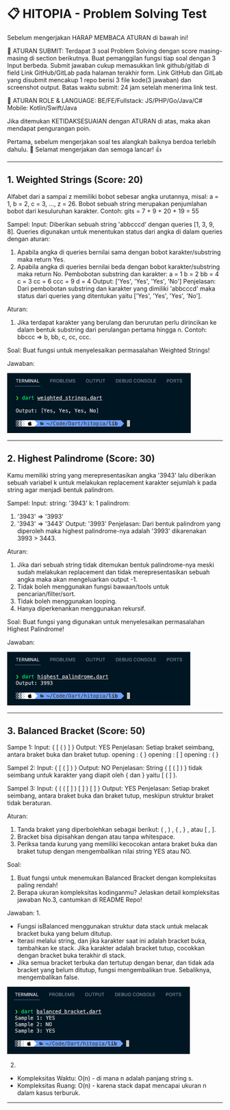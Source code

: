 # 📋 HITOPIA - Problem Solving Test

Sebelum mengerjakan HARAP MEMBACA ATURAN di bawah ini!

🚀 ATURAN SUBMIT:
Terdapat 3 soal Problem Solving dengan score masing-masing di section berikutnya.
Buat pemanggilan fungsi tiap soal dengan 3 Input berbeda.
Submit jawaban cukup memasukkan link github/gitlab di field Link GitHub/GitLab pada halaman terakhir form.
Link GitHub dan GitLab yang disubmit  mencakup 1 repo berisi 3 file kode(3 jawaban) dan screenshot output.
Batas waktu submit: 24 jam setelah menerima link test.

🤖 ATURAN ROLE & LANGUAGE:
BE/FE/Fullstack: JS/PHP/Go/Java/C#
Mobile: Kotlin/Swift/Java

Jika ditemukan KETIDAKSESUAIAN dengan ATURAN di atas, maka akan mendapat pengurangan poin.

Pertama, sebelum mengerjakan soal tes alangkah baiknya berdoa terlebih dahulu. 🙏
Selamat mengerjakan dan semoga lancar! 👍

---

## 1. Weighted Strings (Score: 20)

Alfabet dari a sampai z memiliki bobot sebesar angka urutannya, misal: a = 1, b = 2, c = 3, ..., z = 26. Bobot sebuah string merupakan penjumlahan bobot dari kesuluruhan karakter.
Contoh: gits = 7 + 9 + 20 + 19 = 55

Sampel:
Input:
Diberikan sebuah string 'abbcccd' dengan queries [1, 3, 9, 8]. Queries digunakan untuk menentukan status dari angka di dalam queries dengan aturan:

1. Apabila angka di queries bernilai sama dengan bobot karakter/substring maka return Yes.
2. Apabila angka di queries bernilai beda dengan bobot karakter/substring maka return No.
Pembobotan substring dan karakter:
a = 1
b = 2
bb = 4
c = 3
cc = 6
ccc = 9
d = 4
Output: ['Yes', 'Yes', 'Yes', 'No']
Penjelasan: Dari pembobotan substring dan karakter yang dimiliki 'abbcccd' maka status dari queries yang ditentukan yaitu ['Yes', 'Yes', 'Yes', 'No'].

Aturan:

1. Jika terdapat karakter yang berulang dan berurutan perlu dirincikan ke dalam bentuk substring dari perulangan pertama hingga n. Contoh: bbccc => b, bb, c, cc, ccc.

Soal:
Buat fungsi untuk menyelesaikan permasalahan Weighted Strings!

Jawaban:

![Weighted Strings](assets/weighted_strings.png)

---

## 2. Highest Palindrome (Score: 30)

Kamu memiliki string yang merepresentasikan angka '3943' lalu diberikan sebuah variabel k untuk melakukan replacement karakter sejumlah k pada string agar menjadi bentuk palindrom.

Sampel:
Input:
string: '3943'
k: 1
palindrom:

1. '3943'  => '3993'
2. '3943' => '3443'
Output: '3993'
Penjelasan: Dari bentuk palindrom yang diperoleh maka highest palindrome-nya adalah '3993' dikarenakan 3993 > 3443.

Aturan:

1. Jika dari sebuah string tidak ditemukan bentuk palindrome-nya meski sudah melakukan replacement dan tidak merepresentasikan sebuah angka maka akan mengeluarkan output -1.
2. Tidak boleh menggunakan fungsi bawaan/tools untuk pencarian/filter/sort.
3. Tidak boleh menggunakan looping.
4. Hanya diperkenankan menggunakan rekursif.

Soal:
Buat fungsi yang digunakan untuk menyelesaikan permasalahan Highest Palindrome!

Jawaban:

![Highest Palindrome](assets/highest_palindrome.png)

---

## 3. Balanced Bracket (Score: 50)

Sampe 1:
Input: { [ ( ) ] }
Output: YES
Penjelasan: Setiap braket seimbang, antara braket buka dan braket tutup.
opening : { }
opening : [ ]
opening : ( }

Sampel 2:
Input: { [ ( ] ) }
Output: NO
Penjelasan: String { [ ( ] ) } tidak seimbang untuk karakter yang diapit oleh { dan } yaitu [ ( ] ).

Sampel 3:
Input: { ( ( [ ] ) [ ] ) [ ] }
Output: YES
Penjelasan: Setiap braket seimbang, antara braket buka dan braket tutup, meskipun struktur braket tidak beraturan.

Aturan:

1. Tanda braket yang diperbolehkan sebagai berikut: ( , ) , { , } , atau [ , ].
2. Bracket bisa dipisahkan dengan atau tanpa whitespace.
3. Periksa tanda kurung yang memiliki kecocokan antara braket buka dan braket tutup dengan mengembalikan nilai string YES atau NO.

Soal:

1. Buat fungsi untuk menemukan Balanced Bracket dengan kompleksitas paling rendah!
2. Berapa ukuran kompleksitas kodinganmu? Jelaskan detail kompleksitas jawaban No.3, cantumkan di README Repo!

Jawaban:
1.
- Fungsi isBalanced menggunakan struktur data stack untuk melacak bracket buka yang belum ditutup.
- Iterasi melalui string, dan jika karakter saat ini adalah bracket buka, tambahkan ke stack. Jika karakter adalah bracket tutup, cocokkan dengan bracket buka terakhir di stack.
- Jika semua bracket terbuka dan tertutup dengan benar, dan tidak ada bracket yang belum ditutup, fungsi mengembalikan true. Sebaliknya, mengembalikan false.

![Balanced Bracket](assets/balanced_bracket.png)

2. 
- Kompleksitas Waktu: O(n) - di mana n adalah panjang string s.
- Kompleksitas Ruang: O(n) - karena stack dapat mencapai ukuran n dalam kasus terburuk.

---